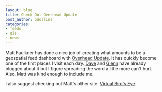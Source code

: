 ```yaml
---
layout: blog
title: Check Out Overhead Update
post_author: bdollins
categories:
- feeds
- gis
- news
---
```


Matt Faulkner has done a nice job of creating what amounts to be a geospatial feed dashboard with <a href="http://www.overheadupdate.com">Overhead Update</a>. It has quickly become one of the first places I visit each day. <a href="http://blog.davebouwman.net/2008/12/20/OverheadUpdatecomAllTopForGeospatial.aspx">Dave</a> and <a href="http://blog.gisuser.com/?p=3322">Glenn</a> have already blogged about it but I figure spreading the word a little more can't hurt. Also, Matt was kind enough to include me.

I also suggest checking out Matt's other site: <a href="http://www.virtualbirdseye.com/">Virtual Bird's Eye</a>.